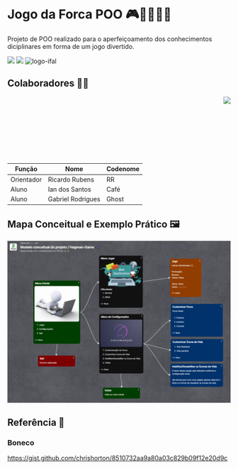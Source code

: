 # Jogo da Forca POO 🎮🧑🏻‍💻✨
Projeto de POO realizado para o aperfeiçoamento dos conhecimentos diciplinares em forma de um jogo divertido.

![](https://img.shields.io/badge/Node.js-2B8244?style=for-the-badge&logo=node.js&logoColor=white)
![](https://img.shields.io/badge/JavaScript-323330?style=for-the-badge&logo=javascript&logoColor=F7DF1E)
<img src="https://www2.ifal.edu.br/acesso-a-sistemas/logo2.png/@@images/image.png" alt="logo-ifal" style="width:auto; height:28px;"/>

## Colaboradores 🤝🏽
<img align="right" height="150px" src="https://media4.giphy.com/media/v1.Y2lk PTc5MGI3NjExd2VycTI3dzRyOWgxd2FvdzRlaHZyb2tpemU1ZHZnaDd0NWdscTBzNyZlcD12MV9pbnRlcm5hbF9naWZfYnlfaWQmY3Q9cw/utfeiHQ7CcpyRtXla6/giphy.gif">

| Função | Nome | Codenome |
|--------|------|----------|
| Orientador | Ricardo Rubens | RR |
| Aluno | Ian dos Santos | Café |
| Aluno | Gabriel Rodrigues | Ghost |

## Mapa Conceitual e Exemplo Prático 🖼️

![Mapa conceitual do Projeto](./mapa-conceitual.png)

## Referência 📌

### Boneco
https://gist.github.com/chrishorton/8510732aa9a80a03c829b09f12e20d9c